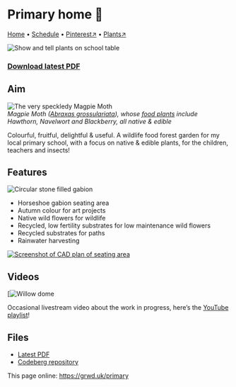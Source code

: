 # Primary home 🏡

[Home](https://grwd.uk/primary) • [Schedule](https://grwd.uk/primary/schedule) • [Pinterest↗](https://pinterest.co.uk/NatureWorksGarden/primary) • [Plants↗](https://bit.ly/primary-plants)

![Show and tell plants on school table](https://res.cloudinary.com/growdigital/image/upload/w_320/v1655898484/primary/plant-table01-220615.jpg)

### [Download latest PDF](https://github.com/growdigital/primary/raw/main/primary.pdf)

## Aim

![The very speckledy Magpie Moth](https://res.cloudinary.com/growdigital/image/upload/w_320/v1655848393/insects/abraxas-grossulariata-130816.jpg)  
_Magpie Moth ([Abraxas grossulariata](https://species.nbnatlas.org/species/NBNSYS0000005975)), whose [food plants](http://dbif.brc.ac.uk/invertebratesresults.aspx?insectid=9) include Hawthorn, Navelwort and Blackberry, all native & edible_

Colourful, fruitful, delightful & useful. A wildlife food forest garden for my local primary school, with a focus on native & edible plants, for the children, teachers and insects!

## Features

![Circular stone filled gabion](https://res.cloudinary.com/growdigital/image/upload/w_320/v1677759307/primary/gabion-round.jpg)

* Horseshoe gabion seating area
* Autumn colour for art projects
* Native wild flowers for wildlife
* Recycled, low fertility substrates for low maintenance wild flowers
* Recycled substrates for paths
* Rainwater harvesting

[![Screenshot of CAD plan of seating area](https://res.cloudinary.com/growdigital/image/upload/w_320/v1678270718/primary/horseshoe-gabion.png)](https://res.cloudinary.com/growdigital/image/upload/v1678270718/primary/horseshoe-gabion.png)

## Videos

[![Willow dome](https://res.cloudinary.com/growdigital/image/upload/w_320/v1680121617/primary/willow-dome-230329.jpg)

Occasional livestream video about the work in progress, here’s the [YouTube playlist](https://bit.ly/primary-videos)!

## Files

* [Latest PDF](https://codeberg.org/natureworks/primary/src/branch/main/primary.pdf)
* [Codeberg repository](https://codeberg.org/natureworks/primary)

This page online: <https://grwd.uk/primary>

